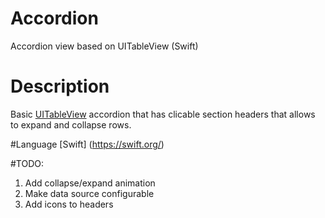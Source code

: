 # Accordion
Accordion view based on UITableView (Swift)

# Description
Basic [UITableView](https://developer.apple.com/reference/uikit/uitableview) accordion that has clicable section headers that allows to expand and collapse rows.

#Language
[Swift] (https://swift.org/)

#TODO:
1. Add collapse/expand animation
2. Make data source configurable
3. Add icons to headers
